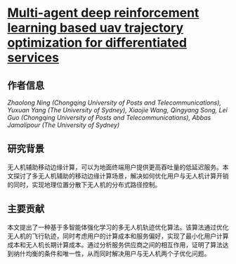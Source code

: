 # [Multi-agent deep reinforcement learning based uav trajectory optimization for differentiated services](https://doi.org/10.1109/TMC.2023.3312276)

## 作者信息
*Zhaolong Ning (Chongqing University of Posts and Telecommunications), Yuxuan Yang (The University of Sydney), Xiaojie Wang, Qingyang Song, Lei Guo (Chongqing University of Posts and Telecommunications), Abbas Jamalipour (The University of Sydney)*

## 研究背景
无人机辅助移动边缘计算，可以为地面终端用户提供更高吞吐量的低延迟服务。本文探讨了多无人机辅助的移动边缘计算场景，解决如何优化用户与无人机计算开销的同时，实现地理位置分散下无人机的分布式路径控制。

## 主要贡献
本文提出了一种基于多智能体强化学习的多无人机轨迹优化算法。该算法通过优化无人机的飞行轨迹，同时考虑用户的计算成本和服务偏好，实现了最小化用户计算成本和无人机长期计算成本。通过分析服务供应商之间的相互作用，证明了算法达到纳什均衡的条件和唯一性，从而同时解决用户与无人机两个子优化问题。